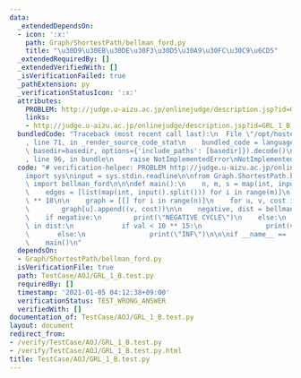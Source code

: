 ```yaml
---
data:
  _extendedDependsOn:
  - icon: ':x:'
    path: Graph/ShortestPath/bellman_ford.py
    title: "\u30D9\u30EB\u30DE\u30F3\u30D5\u30A9\u30FC\u30C9\u6CD5"
  _extendedRequiredBy: []
  _extendedVerifiedWith: []
  _isVerificationFailed: true
  _pathExtension: py
  _verificationStatusIcon: ':x:'
  attributes:
    PROBLEM: http://judge.u-aizu.ac.jp/onlinejudge/description.jsp?id=GRL_1_B
    links:
    - http://judge.u-aizu.ac.jp/onlinejudge/description.jsp?id=GRL_1_B
  bundledCode: "Traceback (most recent call last):\n  File \"/opt/hostedtoolcache/Python/3.9.1/x64/lib/python3.9/site-packages/onlinejudge_verify/documentation/build.py\"\
    , line 71, in _render_source_code_stat\n    bundled_code = language.bundle(stat.path,\
    \ basedir=basedir, options={'include_paths': [basedir]}).decode()\n  File \"/opt/hostedtoolcache/Python/3.9.1/x64/lib/python3.9/site-packages/onlinejudge_verify/languages/python.py\"\
    , line 96, in bundle\n    raise NotImplementedError\nNotImplementedError\n"
  code: "# verification-helper: PROBLEM http://judge.u-aizu.ac.jp/onlinejudge/description.jsp?id=GRL_1_B\n\
    import sys\ninput = sys.stdin.readline\n\nfrom Graph.ShortestPath.bellman_ford\
    \ import bellman_ford\n\n\ndef main():\n    n, m, s = map(int, input().split())\n\
    \    edges = [list(map(int, input().split())) for i in range(m)]\n    INF = 10\
    \ ** 18\n\n    graph = [[] for i in range(n)]\n    for u, v, cost in edges:\n\
    \        graph[u].append((v, cost))\n\n    negative, dist = bellman_ford(s, graph)\n\
    \    if negative:\n        print(\"NEGATIVE CYCLE\")\n    else:\n        for val\
    \ in dist:\n            if val < 10 ** 15:\n                print(val)\n     \
    \       else:\n                print(\"INF\")\n\n\nif __name__ == '__main__':\n\
    \    main()\n"
  dependsOn:
  - Graph/ShortestPath/bellman_ford.py
  isVerificationFile: true
  path: TestCase/AOJ/GRL_1_B.test.py
  requiredBy: []
  timestamp: '2021-01-05 04:12:38+09:00'
  verificationStatus: TEST_WRONG_ANSWER
  verifiedWith: []
documentation_of: TestCase/AOJ/GRL_1_B.test.py
layout: document
redirect_from:
- /verify/TestCase/AOJ/GRL_1_B.test.py
- /verify/TestCase/AOJ/GRL_1_B.test.py.html
title: TestCase/AOJ/GRL_1_B.test.py
---
```

